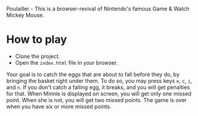 Poulailler - This is a browser-revival of Nintendo's 
famous Game & Watch Mickey Mouse.

How to play
===========

* Clone the project.
* Open the `index.html` file in your browser.

Your goal is to catch the eggs that are about to fall 
before they do, by bringing the basket right under them.
To do so, you may press keys `e`, `c`, `i`, and `n`.  If
you don't catch a falling egg, it breaks, and you will get
penalties for that.  When Minnie is displayed on screen,
you will get only one missed point.  When she is not, you
will get two missed points.  The game is over when you have
six or more missed points.
